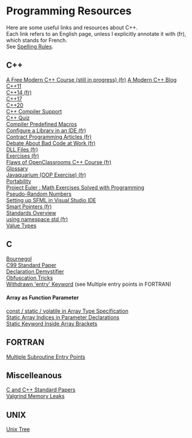# Programming Resources

Here are some useful links and resources about C++.  
Each link refers to an English page, unless I explicitly annotate it with (fr), which stands for French.  
See [Spelling Rules](Spelling.md).

## C++
[A Free Modern C++ Course (still in progress) (fr)](https://zestedesavoir.com/contenus/beta/822/la-programmation-en-c-moderne/) 
[A Modern C++ Blog](http://www.fluentcpp.com/)  
[C++11](https://stuartwheaton.com/blog/2020-06-14-c++11-guide/)  
[C++14 (fr)](https://zestedesavoir.com/articles/28/le-c-14-est-arrive/)  
[C++17](https://www.bfilipek.com/2017/01/cpp17features.html)  
[C++20](https://oleksandrkvl.github.io/2021/04/02/cpp-20-overview.html)  
[C++ Compiler Support](https://en.cppreference.com/w/cpp/compiler_support)  
[C++ Quiz](https://cppquiz.org)  
[Compiler Predefined Macros](https://sourceforge.net/p/predef/wiki/Compilers/)  
[Configure a Library in an IDE (fr)](https://openclassrooms.com/forum/sujet/cannot-find-lsdl-avec-codeblocks)  
[Contract Programming Articles (fr)](http://luchermitte.github.io/)  
[Debate About Bad Code at Work (fr)](https://openclassrooms.com/forum/sujet/comment-savoir-si-il-y-a-une-fuite-de-memoire)  
[DLL Files (fr)](https://openclassrooms.com/forum/sujet/compilation-sfml-dll-dans-le-meme-dossier#message-94093141)  
[Exercises (fr)](https://zestedesavoir.com/billets/2845/liste-dexercices-de-programmation/#2-c-1)  
[Flaws of OpenClassrooms C++ Course (fr)](https://informaticienzero.github.io/c++-avec-openclassrooms-ou-comment-perdre-son-temps/)  
[Glossary](https://www.stroustrup.com/glossary.html)  
[Javaquarium (OOP Exercise) (fr)](https://zestedesavoir.com/forums/sujet/447/javaquarium/?page=1)   
[Portability](https://stackoverflow.com/questions/142508/how-do-i-check-os-with-a-preprocessor-directive)  
[Project Euler : Math Exercises Solved with Programming](https://projecteuler.net/archives)  
[Pseudo-Random Numbers](https://stackoverflow.com/questions/13445688/how-to-generate-a-random-number-in-c)  
[Setting up SFML in Visual Studio IDE](https://www.wikihow.com/Set-Up-SFML-in-a-Project-on-Visual-Studio)  
[Smart Pointers (fr)](https://www.developpez.net/forums/d1602371/c-cpp/cpp/apprendre-programmer-cpp14-cpp17-codes-plus-rapides-performants/#post8766492)  
[Standards Overview](https://github.com/AnthonyCalandra/modern-cpp-features)  
[using namespace std (fr)](https://openclassrooms.com/forum/sujet/identificateur-introuvable-c#message-91264221)  
[Value Types](https://stackoverflow.com/questions/3601602/what-are-rvalues-lvalues-xvalues-glvalues-and-prvalues)  

## C
[Bournegol](http://oldhome.schmorp.de/marc/bournegol.html)  
[C99 Standard Paper](https://www.open-std.org/jtc1/sc22/wg14/www/docs/n1256.pdf)  
[Declaration Demystifier](https://cdecl.org/)  
[Obfuscation Tricks](https://github.com/ColinIanKing/christmas-obfuscated-C/blob/master/tricks/obfuscation-tricks.txt)  
[Withdrawn 'entry' Keyword](https://stackoverflow.com/questions/254395/whatever-happened-to-the-entry-keyword) (see Multiple entry points in FORTRAN)  
#### Array as Function Parameter
[const / static / volatile in Array Type Specification](https://stackoverflow.com/questions/69572226/const-static-volatile-in-array-type-specification)  
[Static Array Indices in Parameter Declarations](https://hamberg.no/erlend/posts/2013-02-18-static-array-indices.html)  
[Static Keyword Inside Array Brackets](https://stackoverflow.com/questions/14942520/static-keyword-inside-array-brackets)  

## FORTRAN
[Multiple Subroutine Entry Points](http://www.3kranger.com/HP3000/mpeix/doc3k/B3150190022.12120/31.htm)  

## Miscelleanous
[C and C++ Standard Papers](https://stackoverflow.com/questions/81656/where-do-i-find-the-current-c-or-c-standard-documents)  
[Valgrind Memory Leaks](https://developers.redhat.com/blog/2021/04/23/valgrind-memcheck-different-ways-to-lose-your-memory#)  

## UNIX
[Unix Tree](https://minnie.tuhs.org/cgi-bin/utree.pl)  
